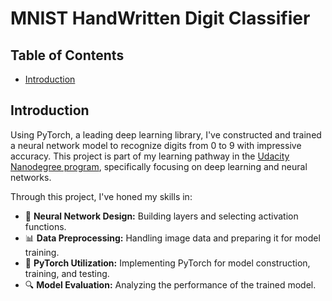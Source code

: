 # MNIST HandWritten Digit Classifier

## Table of Contents
- [Introduction](#introduction)

## Introduction
Using PyTorch, a leading deep learning library, I've constructed and trained a neural network model to recognize digits from 0 to 9 with impressive accuracy. This project is part of my learning pathway in the [Udacity Nanodegree program](https://www.udacity.com/), specifically focusing on deep learning and neural networks.

Through this project, I've honed my skills in:
- 🧠 **Neural Network Design:** Building layers and selecting activation functions.
- 📊 **Data Preprocessing:** Handling image data and preparing it for model training.
- 🤖 **PyTorch Utilization:** Implementing PyTorch for model construction, training, and testing.
- 🔍 **Model Evaluation:** Analyzing the performance of the trained model.
